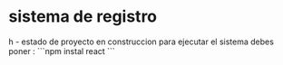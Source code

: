 <h1>sistema de registro</h1>h
- estado de proyecto en construccion
para ejecutar el sistema debes poner :
```npm instal react ```
